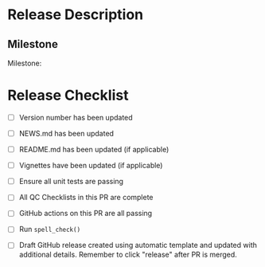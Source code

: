 # Release Description
<!--- Summarize what is being released.  -->

## Milestone
<!--- Link to the milestone for the release. ---> 
<!--- Make sure all relevant issues/PRs are included on the linked pages. --->
Milestone: 

# Release Checklist
<!--- Fill out the following Release checklist -->

- [ ] Version number has been updated
- [ ] NEWS.md has been updated
- [ ] README.md has been updated (if applicable)
- [ ] Vignettes have been updated (if applicable)
- [ ] Ensure all unit tests are passing
- [ ] All QC Checklists in this PR are complete
- [ ] GitHub actions on this PR are all passing
- [ ] Run `spell_check()`
- [ ] Draft GitHub release created using automatic template and updated with additional details. Remember to click "release" after PR is merged.

